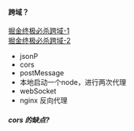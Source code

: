#### 跨域？
[掘金终极必杀跨域-1](https://juejin.cn/post/6844903767226351623#heading-1)<br>
[掘金终极必杀跨域-2](https://juejin.cn/post/6844904126246027278#comment)
- jsonP
- cors
- postMessage
- 本地启动一个node，进行两次代理
- webSocket
- nginx 反向代理


##### cors 的缺点?
